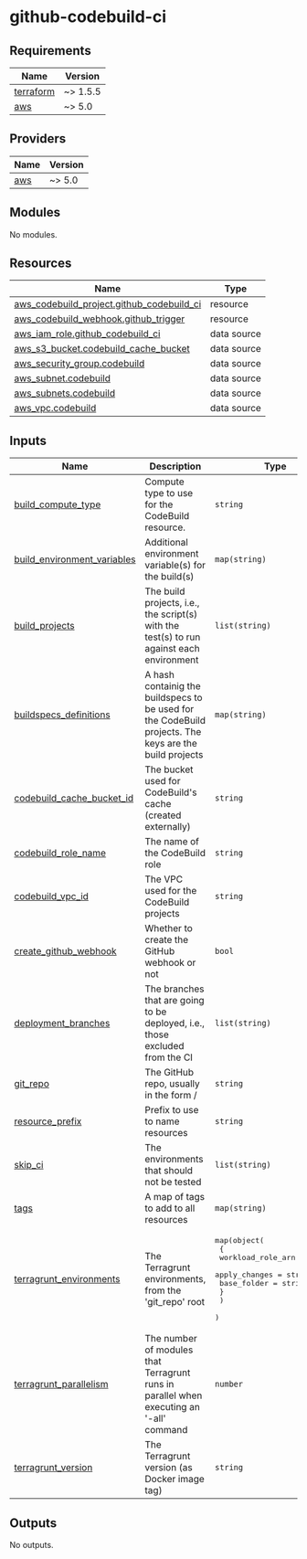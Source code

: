# github-codebuild-ci

<!-- BEGIN_TF_DOCS -->
## Requirements

| Name | Version |
|------|---------|
| <a name="requirement_terraform"></a> [terraform](#requirement\_terraform) | ~> 1.5.5 |
| <a name="requirement_aws"></a> [aws](#requirement\_aws) | ~> 5.0 |

## Providers

| Name | Version |
|------|---------|
| <a name="provider_aws"></a> [aws](#provider\_aws) | ~> 5.0 |

## Modules

No modules.

## Resources

| Name | Type |
|------|------|
| [aws_codebuild_project.github_codebuild_ci](https://registry.terraform.io/providers/hashicorp/aws/latest/docs/resources/codebuild_project) | resource |
| [aws_codebuild_webhook.github_trigger](https://registry.terraform.io/providers/hashicorp/aws/latest/docs/resources/codebuild_webhook) | resource |
| [aws_iam_role.github_codebuild_ci](https://registry.terraform.io/providers/hashicorp/aws/latest/docs/data-sources/iam_role) | data source |
| [aws_s3_bucket.codebuild_cache_bucket](https://registry.terraform.io/providers/hashicorp/aws/latest/docs/data-sources/s3_bucket) | data source |
| [aws_security_group.codebuild](https://registry.terraform.io/providers/hashicorp/aws/latest/docs/data-sources/security_group) | data source |
| [aws_subnet.codebuild](https://registry.terraform.io/providers/hashicorp/aws/latest/docs/data-sources/subnet) | data source |
| [aws_subnets.codebuild](https://registry.terraform.io/providers/hashicorp/aws/latest/docs/data-sources/subnets) | data source |
| [aws_vpc.codebuild](https://registry.terraform.io/providers/hashicorp/aws/latest/docs/data-sources/vpc) | data source |

## Inputs

| Name | Description | Type | Default | Required |
|------|-------------|------|---------|:--------:|
| <a name="input_build_compute_type"></a> [build\_compute\_type](#input\_build\_compute\_type) | Compute type to use for the CodeBuild resource. | `string` | `"BUILD_GENERAL1_SMALL"` | no |
| <a name="input_build_environment_variables"></a> [build\_environment\_variables](#input\_build\_environment\_variables) | Additional environment variable(s) for the build(s) | `map(string)` | `{}` | no |
| <a name="input_build_projects"></a> [build\_projects](#input\_build\_projects) | The build projects, i.e., the script(s) with the test(s) to run against each environment | `list(string)` | <pre>[<br>  "ci"<br>]</pre> | no |
| <a name="input_buildspecs_definitions"></a> [buildspecs\_definitions](#input\_buildspecs\_definitions) | A hash containig the buildspecs to be used for the CodeBuild projects. The keys are the build projects | `map(string)` | `{}` | no |
| <a name="input_codebuild_cache_bucket_id"></a> [codebuild\_cache\_bucket\_id](#input\_codebuild\_cache\_bucket\_id) | The bucket used for CodeBuild's cache (created externally) | `string` | n/a | yes |
| <a name="input_codebuild_role_name"></a> [codebuild\_role\_name](#input\_codebuild\_role\_name) | The name of the CodeBuild role | `string` | n/a | yes |
| <a name="input_codebuild_vpc_id"></a> [codebuild\_vpc\_id](#input\_codebuild\_vpc\_id) | The VPC used for the CodeBuild projects | `string` | n/a | yes |
| <a name="input_create_github_webhook"></a> [create\_github\_webhook](#input\_create\_github\_webhook) | Whether to create the GitHub webhook or not | `bool` | `true` | no |
| <a name="input_deployment_branches"></a> [deployment\_branches](#input\_deployment\_branches) | The branches that are going to be deployed, i.e., those excluded from the CI | `list(string)` | <pre>[<br>  "main"<br>]</pre> | no |
| <a name="input_git_repo"></a> [git\_repo](#input\_git\_repo) | The GitHub repo, usually in the form <organisation>/<repo name> | `string` | n/a | yes |
| <a name="input_resource_prefix"></a> [resource\_prefix](#input\_resource\_prefix) | Prefix to use to name resources | `string` | `"image-factory"` | no |
| <a name="input_skip_ci"></a> [skip\_ci](#input\_skip\_ci) | The environments that should not be tested | `list(string)` | `[]` | no |
| <a name="input_tags"></a> [tags](#input\_tags) | A map of tags to add to all resources | `map(string)` | `{}` | no |
| <a name="input_terragrunt_environments"></a> [terragrunt\_environments](#input\_terragrunt\_environments) | The Terragrunt environments, from the 'git\_repo' root | <pre>map(object(<br>    {<br>      workload_role_arn = string<br>      apply_changes     = string<br>      base_folder       = string<br>    }<br>    )<br>  )</pre> | n/a | yes |
| <a name="input_terragrunt_parallelism"></a> [terragrunt\_parallelism](#input\_terragrunt\_parallelism) | The number of modules that Terragrunt runs in parallel when executing an '-all' command | `number` | `25` | no |
| <a name="input_terragrunt_version"></a> [terragrunt\_version](#input\_terragrunt\_version) | The Terragrunt version (as Docker image tag) | `string` | `"aws-tf-1.5.5-tg-0.50.4"` | no |

## Outputs

No outputs.
<!-- END_TF_DOCS -->
